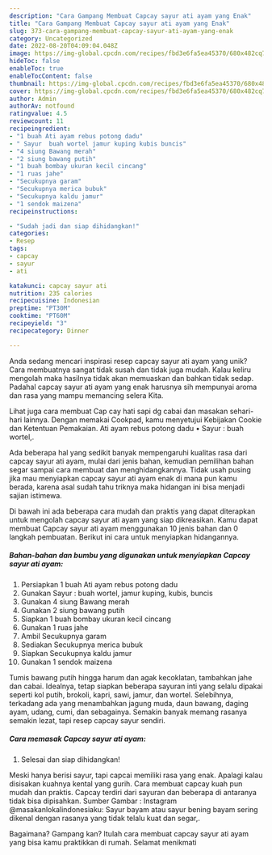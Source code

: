 ```yaml
---
description: "Cara Gampang Membuat Capcay sayur ati ayam yang Enak"
title: "Cara Gampang Membuat Capcay sayur ati ayam yang Enak"
slug: 373-cara-gampang-membuat-capcay-sayur-ati-ayam-yang-enak
category: Uncategorized
date: 2022-08-20T04:09:04.048Z
image: https://img-global.cpcdn.com/recipes/fbd3e6fa5ea45370/680x482cq70/capcay-sayur-ati-ayam-foto-resep-utama.jpg
hideToc: false
enableToc: true
enableTocContent: false
thumbnail: https://img-global.cpcdn.com/recipes/fbd3e6fa5ea45370/680x482cq70/capcay-sayur-ati-ayam-foto-resep-utama.jpg
cover: https://img-global.cpcdn.com/recipes/fbd3e6fa5ea45370/680x482cq70/capcay-sayur-ati-ayam-foto-resep-utama.jpg
author: Admin
authorAv: notfound
ratingvalue: 4.5
reviewcount: 11
recipeingredient:
- "1 buah Ati ayam rebus potong dadu"
- " Sayur  buah wortel jamur kuping kubis buncis"
- "4 siung Bawang merah"
- "2 siung bawang putih"
- "1 buah bombay ukuran kecil cincang"
- "1 ruas jahe"
- "Secukupnya garam"
- "Secukupnya merica bubuk"
- "Secukupnya kaldu jamur"
- "1 sendok maizena"
recipeinstructions:

- "Sudah jadi dan siap dihidangkan!"
categories:
- Resep
tags:
- capcay
- sayur
- ati

katakunci: capcay sayur ati 
nutrition: 235 calories
recipecuisine: Indonesian
preptime: "PT30M"
cooktime: "PT60M"
recipeyield: "3"
recipecategory: Dinner

---
```





Anda sedang mencari inspirasi resep capcay sayur ati ayam yang unik? Cara membuatnya sangat tidak susah dan tidak juga mudah. Kalau keliru mengolah maka hasilnya tidak akan memuaskan dan bahkan tidak sedap. Padahal capcay sayur ati ayam yang enak harusnya sih mempunyai aroma dan rasa yang mampu memancing selera Kita.





Lihat juga cara membuat Cap cay hati sapi dg cabai dan masakan sehari-hari lainnya. Dengan memakai Cookpad, kamu menyetujui Kebijakan Cookie dan Ketentuan Pemakaian. Ati ayam rebus potong dadu • Sayur : buah wortel,.

Ada beberapa hal yang sedikit banyak mempengaruhi kualitas rasa dari capcay sayur ati ayam, mulai dari jenis bahan, kemudian pemilihan bahan segar sampai cara membuat dan menghidangkannya. Tidak usah pusing jika mau menyiapkan capcay sayur ati ayam enak di mana pun kamu berada, karena asal sudah tahu triknya maka hidangan ini bisa menjadi sajian istimewa.






Di bawah ini ada beberapa cara mudah dan praktis yang dapat diterapkan untuk mengolah capcay sayur ati ayam yang siap dikreasikan. Kamu dapat membuat Capcay sayur ati ayam menggunakan 10 jenis bahan dan 0 langkah pembuatan. Berikut ini cara untuk menyiapkan hidangannya.

<!--inarticleads1-->

##### Bahan-bahan dan bumbu yang digunakan untuk menyiapkan Capcay sayur ati ayam:

1. Persiapkan 1 buah Ati ayam rebus potong dadu
1. Gunakan  Sayur : buah wortel, jamur kuping, kubis, buncis
1. Gunakan 4 siung Bawang merah
1. Gunakan 2 siung bawang putih
1. Siapkan 1 buah bombay ukuran kecil cincang
1. Gunakan 1 ruas jahe
1. Ambil Secukupnya garam
1. Sediakan Secukupnya merica bubuk
1. Siapkan Secukupnya kaldu jamur
1. Gunakan 1 sendok maizena


Tumis bawang putih hingga harum dan agak kecoklatan, tambahkan jahe dan cabai. Idealnya, tetap siapkan beberapa sayuran inti yang selalu dipakai seperti kol putih, brokoli, kapri, sawi, jamur, dan wortel. Selebihnya, terkadang ada yang menambahkan jagung muda, daun bawang, daging ayam, udang, cumi, dan sebagainya. Semakin banyak memang rasanya semakin lezat, tapi resep capcay sayur sendiri. 

<!--inarticleads2-->

##### Cara memasak Capcay sayur ati ayam:


1. Selesai dan siap dihidangkan!

Meski hanya berisi sayur, tapi capcai memiliki rasa yang enak. Apalagi kalau disisakan kuahnya kental yang gurih. Cara membuat capcay kuah pun mudah dan praktis. Capcay terdiri dari sayuran dan beberapa di antaranya tidak bisa dipisahkan. Sumber Gambar : Instagram @masakanlokalindonesiaku: Sayur bayam atau sayur bening bayam sering dikenal dengan rasanya yang tidak telalu kuat dan segar,. 

Bagaimana? Gampang kan? Itulah cara membuat capcay sayur ati ayam yang bisa kamu praktikkan di rumah. Selamat menikmati
